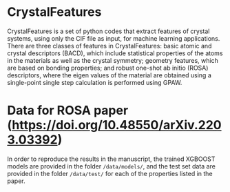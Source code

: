 # CrystalFeatures

CrystalFeatures is a set of python codes that extract features of crystal systems, using only the CIF file as input, for machine learning applications. There are three classes of features in CrystalFeatures: basic atomic and crystal descriptors (BACD), which include statistical properties of the atoms in the materials as well as the crystal symmetry; geometry features, which are based on bonding properties; and robust one-shot ab initio (ROSA) descriptors, where the eigen values of the material are obtained using a single-point single step calculation is performed using GPAW.

# Data for ROSA paper (https://doi.org/10.48550/arXiv.2203.03392)

In order to reproduce the results in the manuscript, the trained XGBOOST models are provided in the folder `/data/models/`, and the test set data are provided in the folder `/data/test/` for each of the properties listed in the paper.